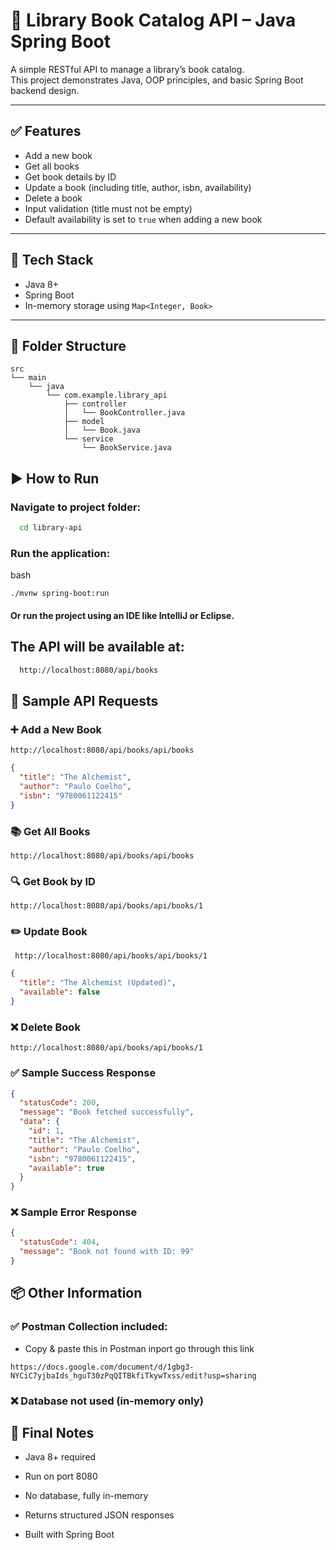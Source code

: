 # 📘 Library Book Catalog API – Java Spring Boot

A simple RESTful API to manage a library’s book catalog.  
This project demonstrates Java, OOP principles, and basic Spring Boot backend design.

---

## ✅ Features

- Add a new book
- Get all books
- Get book details by ID
- Update a book (including title, author, isbn, availability)
- Delete a book
- Input validation (title must not be empty)
- Default availability is set to `true` when adding a new book

---

## 🔧 Tech Stack

- Java 8+
- Spring Boot
- In-memory storage using `Map<Integer, Book>`

---

## 📁 Folder Structure
```
src
└── main
    └── java
        └── com.example.library_api
            ├── controller
            │   └── BookController.java
            ├── model
            │   └── Book.java
            └── service
                └── BookService.java
```

## ▶️ How to Run

### Navigate to project folder:
```bash
  cd library-api
```

### Run the application:
bash
```
./mvnw spring-boot:run
```
#### Or run the project using an IDE like IntelliJ or Eclipse.

## The API will be available at:
```bash
  http://localhost:8080/api/books
```
## 📮 Sample API Requests
### ➕ Add a New Book 
```POST
http://localhost:8080/api/books/api/books
```

```json
{
  "title": "The Alchemist",
  "author": "Paulo Coelho",
  "isbn": "9780061122415"
}
```
### 📚 Get All Books
```GET
http://localhost:8080/api/books/api/books
```
### 🔍 Get Book by ID
 
```GET
http://localhost:8080/api/books/api/books/1
```
### ✏️ Update Book

```PUT
 http://localhost:8080/api/books/api/books/1
```

```json
{
  "title": "The Alchemist (Updated)",
  "available": false
}
```
### ❌ Delete Book
```DELETE 
http://localhost:8080/api/books/api/books/1
```

### ✅ Sample Success Response
```json
{
  "statusCode": 200,
  "message": "Book fetched successfully",
  "data": {
    "id": 1,
    "title": "The Alchemist",
    "author": "Paulo Coelho",
    "isbn": "9780061122415",
    "available": true
  }
}
```
### ❌ Sample Error Response

```json
{
  "statusCode": 404,
  "message": "Book not found with ID: 99"
}
```
## 📦 Other Information
### ✅ Postman Collection included: 
- Copy & paste this in Postman inport go through this link
```
https://docs.google.com/document/d/1gbg3-NYCiC7yjbaIds_hguT30zPqQITBkfiTkywTxss/edit?usp=sharing
```

### ❌ Database not used (in-memory only)

## 🏁 Final Notes
- Java 8+ required

- Run on port 8080

- No database, fully in-memory

- Returns structured JSON responses

- Built with Spring Boot
